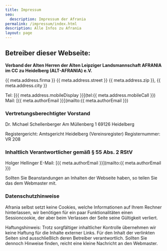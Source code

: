 ```yaml
---
title: Impressum
seo:
  description: Impressum der Afrania
permalink: /impressum/index.html
description: Alle Infos zu Afrania
layout: page
---
```


## Betreiber dieser Webseite:

**Verband der Alten Herren der Alten Leipziger Landsmannschaft AFRANIA im CC zu Heidelberg (ALT-AFRANIA) e.V.**

{{ meta.address.firma }}
{{ meta.address.street }}
{{ meta.address.zip }}, {{ meta.address.city }}

Tel: [{{ meta.address.mobileDisplay }}](tel:{{ meta.address.mobileCall }})
Mail: [{{ meta.authorEmail }}](mailto:{{ meta.authorEmail }})

### Vertretungsberechtigter Vorstand

Dr. Michael Schellenberger
Am Müllenberg 1
69126 Heidelberg

Registergericht: Amtsgericht Heidelberg (Vereinsregister)
Registernummer: VR 208

### Inhaltlich Verantwortlicher gemäß § 55 Abs. 2 RStV

Holger Hellinger
E-Mail: [{{ meta.authorEmail }}](mailto:{{ meta.authorEmail }})

Sollten Sie Beanstandungen an Inhalten der Webseite haben, so teilen Sie das dem Webmaster mit.

### Datenschutzhinweise

Afrania selbst setzt keine Cookies, welche Informationen auf Ihrem Rechner hinterlassen, wir benötigen für ein paar Funktionalitäten einen Sessioncookie, der aber beim Verlassen der Seite seine Gültigkeit verliert.

Haftungshinweis: Trotz sorgfältiger inhaltlicher Kontrolle übernehmen wir keine Haftung für die Inhalte externer Links. Für den Inhalt der verlinkten Seiten sind ausschließlich deren Betreiber verantwortlich. Sollten Sie dennoch Hinweise finden, reicht eine kleine Nachricht an den Webmaster.
